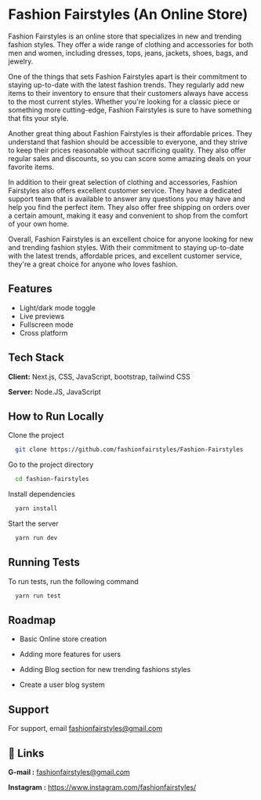 
# Fashion Fairstyles (An Online Store)

Fashion Fairstyles is an online store that specializes in new and trending fashion styles. They offer a wide range of clothing and accessories for both men and women, including dresses, tops, jeans, jackets, shoes, bags, and jewelry.

One of the things that sets Fashion Fairstyles apart is their commitment to staying up-to-date with the latest fashion trends. They regularly add new items to their inventory to ensure that their customers always have access to the most current styles. Whether you're looking for a classic piece or something more cutting-edge, Fashion Fairstyles is sure to have something that fits your style.

Another great thing about Fashion Fairstyles is their affordable prices. They understand that fashion should be accessible to everyone, and they strive to keep their prices reasonable without sacrificing quality. They also offer regular sales and discounts, so you can score some amazing deals on your favorite items.

In addition to their great selection of clothing and accessories, Fashion Fairstyles also offers excellent customer service. They have a dedicated support team that is available to answer any questions you may have and help you find the perfect item. They also offer free shipping on orders over a certain amount, making it easy and convenient to shop from the comfort of your own home.

Overall, Fashion Fairstyles is an excellent choice for anyone looking for new and trending fashion styles. With their commitment to staying up-to-date with the latest trends, affordable prices, and excellent customer service, they're a great choice for anyone who loves fashion.


## Features

- Light/dark mode toggle
- Live previews
- Fullscreen mode
- Cross platform


## Tech Stack

**Client:** Next.js, CSS, JavaScript, bootstrap, tailwind CSS

**Server:** Node.JS, JavaScript


## How to Run Locally

Clone the project

```bash
  git clone https://github.com/fashionfairstyles/Fashion-Fairstyles
```

Go to the project directory

```bash
  cd fashion-fairstyles
```

Install dependencies

```bash
  yarn install
```

Start the server

```bash
  yarn run dev
```


## Running Tests

To run tests, run the following command

```bash
  yarn run test
```


## Roadmap

- Basic Online store creation

- Adding more features for users

- Adding Blog section for new trending fashions styles

- Create a user blog system


## Support

For support, email fashionfairstyles@gmail.com


## 🔗 Links

**G-mail :** fashionfairstyles@gmail.com

**Instagram :** https://www.instagram.com/fashionfairstyles/


